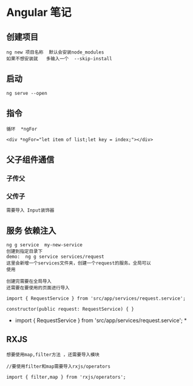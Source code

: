 # Angular 笔记

## 创建项目

    ng new 项目名称  默认会安装node_modules 
    如果不想安装就   多输入一个  --skip-install

## 启动

    ng serve --open

## 指令

    循环  *ngFor

    <div *ngFor="let item of list;let key = index;"></div> 

## 父子组件通信

### 子传父

### 父传子
    
    需要导入 Input装饰器
 
## 服务  依赖注入

    ng g service  my-new-service
    创建到指定目录下
    demo:  ng g service services/request
    这里会新增一个services文件夹，创建一个request的服务。全局可以
    使用

    创建完需要在全局导入
    还需要在要使用的页面进行导入

    import { RequestService } from 'src/app/services/request.service'; 

    constructor(public request: RequestService) { }
    
  * import { RequestService } from 'src/app/services/request.service'; *

## RXJS

    想要使用map,filter方法 ，还需要导入模块

    //要使用filter和map需要导入rxjs/operators

    import { filter,map } from 'rxjs/operators';